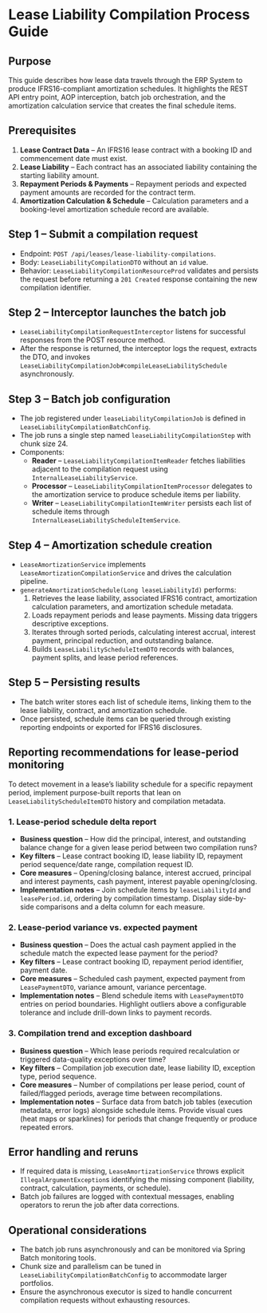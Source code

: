 # Lease Liability Compilation Process Guide

## Purpose
This guide describes how lease data travels through the ERP System to produce IFRS16-compliant amortization schedules. It highlights the REST API entry point, AOP interception, batch job orchestration, and the amortization calculation service that creates the final schedule items.

## Prerequisites
1. **Lease Contract Data** – An IFRS16 lease contract with a booking ID and commencement date must exist.
2. **Lease Liability** – Each contract has an associated liability containing the starting liability amount.
3. **Repayment Periods & Payments** – Repayment periods and expected payment amounts are recorded for the contract term.
4. **Amortization Calculation & Schedule** – Calculation parameters and a booking-level amortization schedule record are available.

## Step 1 – Submit a compilation request
- Endpoint: `POST /api/leases/lease-liability-compilations`.
- Body: `LeaseLiabilityCompilationDTO` without an `id` value.
- Behavior: `LeaseLiabilityCompilationResourceProd` validates and persists the request before returning a `201 Created` response containing the new compilation identifier.

## Step 2 – Interceptor launches the batch job
- `LeaseLiabilityCompilationRequestInterceptor` listens for successful responses from the POST resource method.
- After the response is returned, the interceptor logs the request, extracts the DTO, and invokes `LeaseLiabilityCompilationJob#compileLeaseLiabilitySchedule` asynchronously.

## Step 3 – Batch job configuration
- The job registered under `leaseLiabilityCompilationJob` is defined in `LeaseLiabilityCompilationBatchConfig`.
- The job runs a single step named `leaseLiabilityCompilationStep` with chunk size 24.
- Components:
  - **Reader** – `LeaseLiabilityCompilationItemReader` fetches liabilities adjacent to the compilation request using `InternalLeaseLiabilityService`.
  - **Processor** – `LeaseLiabilityCompilationItemProcessor` delegates to the amortization service to produce schedule items per liability.
  - **Writer** – `LeaseLiabilityCompilationItemWriter` persists each list of schedule items through `InternalLeaseLiabilityScheduleItemService`.

## Step 4 – Amortization schedule creation
- `LeaseAmortizationService` implements `LeaseAmortizationCompilationService` and drives the calculation pipeline.
- `generateAmortizationSchedule(Long leaseLiabilityId)` performs:
  1. Retrieves the lease liability, associated IFRS16 contract, amortization calculation parameters, and amortization schedule metadata.
  2. Loads repayment periods and lease payments. Missing data triggers descriptive exceptions.
  3. Iterates through sorted periods, calculating interest accrual, interest payment, principal reduction, and outstanding balance.
  4. Builds `LeaseLiabilityScheduleItemDTO` records with balances, payment splits, and lease period references.

## Step 5 – Persisting results
- The batch writer stores each list of schedule items, linking them to the lease liability, contract, and amortization schedule.
- Once persisted, schedule items can be queried through existing reporting endpoints or exported for IFRS16 disclosures.

## Reporting recommendations for lease-period monitoring
To detect movement in a lease’s liability schedule for a specific repayment period, implement purpose-built reports that lean on
`LeaseLiabilityScheduleItemDTO` history and compilation metadata.

### 1. Lease-period schedule delta report
- **Business question** – How did the principal, interest, and outstanding balance change for a given lease period between two
  compilation runs?
- **Key filters** – Lease contract booking ID, lease liability ID, repayment period sequence/date range, compilation request ID.
- **Core measures** – Opening/closing balance, interest accrued, principal and interest payments, cash payment, interest payable
  opening/closing.
- **Implementation notes** – Join schedule items by `leaseLiabilityId` and `leasePeriod.id`, ordering by compilation timestamp.
  Display side-by-side comparisons and a delta column for each measure.

### 2. Lease-period variance vs. expected payment
- **Business question** – Does the actual cash payment applied in the schedule match the expected lease payment for the period?
- **Key filters** – Lease contract booking ID, repayment period identifier, payment date.
- **Core measures** – Scheduled cash payment, expected payment from `LeasePaymentDTO`, variance amount, variance percentage.
- **Implementation notes** – Blend schedule items with `LeasePaymentDTO` entries on period boundaries. Highlight outliers above a
  configurable tolerance and include drill-down links to payment records.

### 3. Compilation trend and exception dashboard
- **Business question** – Which lease periods required recalculation or triggered data-quality exceptions over time?
- **Key filters** – Compilation job execution date, lease liability ID, exception type, period sequence.
- **Core measures** – Number of compilations per lease period, count of failed/flagged periods, average time between recompilations.
- **Implementation notes** – Surface data from batch job tables (execution metadata, error logs) alongside schedule items. Provide
  visual cues (heat maps or sparklines) for periods that change frequently or produce repeated errors.

## Error handling and reruns
- If required data is missing, `LeaseAmortizationService` throws explicit `IllegalArgumentException`s identifying the missing component (liability, contract, calculation, payments, or schedule).
- Batch job failures are logged with contextual messages, enabling operators to rerun the job after data corrections.

## Operational considerations
- The batch job runs asynchronously and can be monitored via Spring Batch monitoring tools.
- Chunk size and parallelism can be tuned in `LeaseLiabilityCompilationBatchConfig` to accommodate larger portfolios.
- Ensure the asynchronous executor is sized to handle concurrent compilation requests without exhausting resources.
